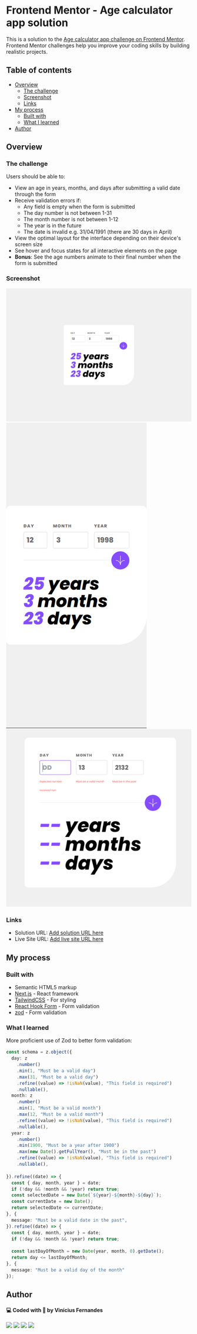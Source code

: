# Frontend Mentor - Age calculator app solution

This is a solution to the [Age calculator app challenge on Frontend Mentor](https://www.frontendmentor.io/challenges/age-calculator-app-dF9DFFpj-Q). Frontend Mentor challenges help you improve your coding skills by building realistic projects. 

## Table of contents

- [Overview](#overview)
  - [The challenge](#the-challenge)
  - [Screenshot](#screenshot)
  - [Links](#links)
- [My process](#my-process)
  - [Built with](#built-with)
  - [What I learned](#what-i-learned)
- [Author](#author)

## Overview

### The challenge

Users should be able to:

- View an age in years, months, and days after submitting a valid date through the form
- Receive validation errors if:
  - Any field is empty when the form is submitted
  - The day number is not between 1-31
  - The month number is not between 1-12
  - The year is in the future
  - The date is invalid e.g. 31/04/1991 (there are 30 days in April)
- View the optimal layout for the interface depending on their device's screen size
- See hover and focus states for all interactive elements on the page
- **Bonus**: See the age numbers animate to their final number when the form is submitted

### Screenshot

![](./design/desktop-design-final.png)
![](./design/mobile-design-final.png)
![](./design/error-states.png)

### Links

- Solution URL: [Add solution URL here](https://your-solution-url.com)
- Live Site URL: [Add live site URL here](https://your-live-site-url.com)

## My process

### Built with

- Semantic HTML5 markup
- [Next.js](https://nextjs.org/) - React framework
- [TailwindCSS](tailwindcss.com) - For styling
- [React Hook Form](https://react-hook-form.com) - Form validation
- [zod](https://zod.dev) - Form validation

### What I learned

More proficient use of Zod to better form validation:

```ts
const schema = z.object({
  day: z
    .number()
    .min(1, "Must be a valid day")
    .max(31, "Must be a valid day")
    .refine((value) => !isNaN(value), "This field is required")
    .nullable(),
  month: z
    .number()
    .min(1, "Must be a valid month")
    .max(12, "Must be a valid month")
    .refine((value) => !isNaN(value), "This field is required")
    .nullable(),
  year: z
    .number()
    .min(1900, "Must be a year after 1900")
    .max(new Date().getFullYear(), "Must be in the past")
    .refine((value) => !isNaN(value), "This field is required")
    .nullable(),

}).refine((date) => {
  const { day, month, year } = date;
  if (!day && !month && !year) return true;
  const selectedDate = new Date(`${year}-${month}-${day}`);
  const currentDate = new Date();
  return selectedDate <= currentDate;
}, {
  message: "Must be a valid date in the past",
}).refine((date) => {
  const { day, month, year } = date;
  if (!day && !month && !year) return true;

  const lastDayOfMonth = new Date(year, month, 0).getDate();
  return day <= lastDayOfMonth;
}, {
  message: "Must be a valid day of the month"
});
```
## Author
#### 💻 Coded with 💖 by Vinícius Fernandes
[<img src = "https://img.shields.io/badge/facebook-%231877F2.svg?&style=for-the-badge&logo=facebook&logoColor=white">](https://www.facebook.com/viniciusfvb)
[<img src="https://img.shields.io/badge/linkedin-%230077B5.svg?&style=for-the-badge&logo=linkedin&logoColor=white" />](https://www.linkedin.com/in/viniciusfernandesdev/)
[<img src="https://img.shields.io/badge/twitter-%231DA1F2.svg?&style=for-the-badge&logo=twitter&logoColor=white" />](https://twitter.com/volafernandes)
<a href = "mailto:viniciusfernandesdev@gmail.com"><img src="https://img.shields.io/badge/-Gmail-%23333?style=for-the-badge&logo=gmail&logoColor=white" target="_blank"></a>
<br />
